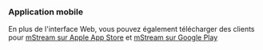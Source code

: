 ### Application mobile

En plus de l'interface Web, vous pouvez également télécharger des clients pour [mStream sur Apple App Store](https://apps.apple.com/us/app/mstream-player/id1605378892) et [mStream sur Google Play]( https://play.google.com/store/apps/details?id=mstream.music&hl=en_US&gl=US)